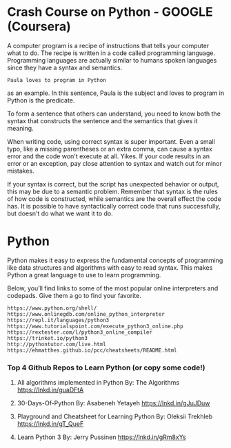 # Crash Course on Python - GOOGLE (Coursera)

A computer program is a recipe of instructions that tells your computer what to do. The recipe is written in a code called programming language.
Programming languages are actually similar to humans spoken languages since they have a syntax and semantics.


`Paula loves to program in Python`
 
 as an example. In this sentence, Paula is the subject and loves to program in Python is the predicate. 
 
 To form a sentence that others can understand, you need to know both the syntax that constructs the sentence and the semantics that gives it meaning.

 When writing code, using correct syntax is super important. Even a small typo, like a missing parentheses or an extra comma, can cause a syntax error and the code won't execute at all. Yikes. If your code results in an error or an exception, pay close attention to syntax and watch out for minor mistakes.

If your syntax is correct, but the script has unexpected behavior or output, this may be due to a semantic problem. Remember that syntax is the rules of how code is constructed, while semantics are the overall effect the code has. It is possible to have syntactically correct code that runs successfully, but doesn't do what we want it to do.

# Python 
Python makes it easy to express the fundamental concepts of programming
like data structures and algorithms with easy to read syntax.
This makes Python a great language to use to learn programming. 

Below, you’ll find links to some of the most popular online interpreters and codepads. Give them a go to find your favorite.

    https://www.python.org/shell/
    https://www.onlinegdb.com/online_python_interpreter
    https://repl.it/languages/python3
    https://www.tutorialspoint.com/execute_python3_online.php
    https://rextester.com/l/python3_online_compiler
    https://trinket.io/python3
    http://pythontutor.com/live.html
    https://ehmatthes.github.io/pcc/cheatsheets/README.html
    
### Top 4 Github Repos to Learn Python (or copy some code!)

1. All algorithms implemented in Python
By: The Algorithms
https://lnkd.in/guaDFtA

2. 30-Days-Of-Python
By: Asabeneh Yetayeh
https://lnkd.in/gJuJDuw

3. Playground and Cheatsheet for Learning Python
By: Oleksii Trekhleb
https://lnkd.in/gT_QueF

4. Learn Python 3
By: Jerry Pussinen
https://lnkd.in/gRm8xYs
